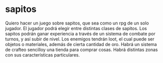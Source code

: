 # sapitos

Quiero hacer un juego sobre sapitos, que sea como un rpg de un solo jugador. El jugador podrá elegir entre distintas clases de sapitos. Los sapitos podrán ganar experiencia a través de un sistema de combate por turnos, y así subir de nivel. Los enemigos tendrán loot, el cual puede ser objetos o materiales, además de cierta cantidad de oro. Habrá un sistema de crafteo sencilloy una tienda para comprar cosas. 
Habrá distintas zonas con sus características particulares. 
